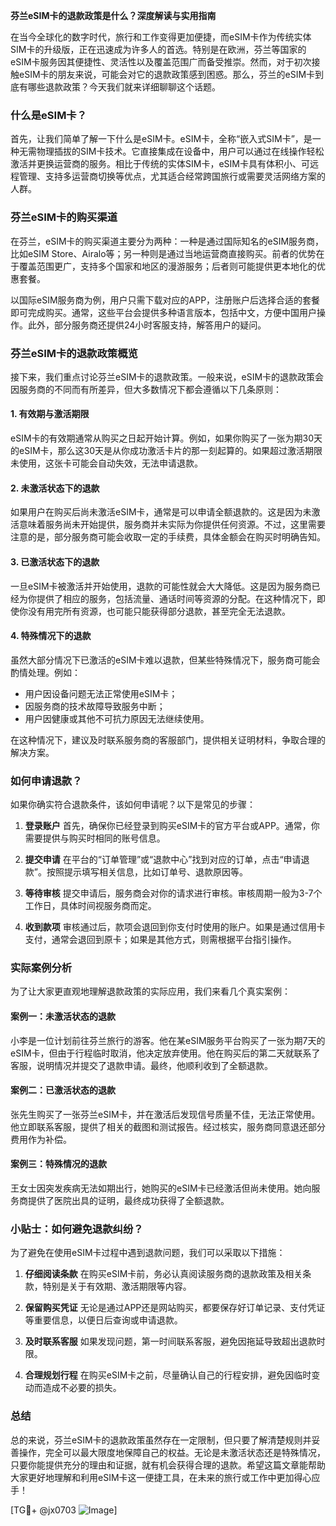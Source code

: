 **芬兰eSIM卡的退款政策是什么？深度解读与实用指南**

在当今全球化的数字时代，旅行和工作变得更加便捷，而eSIM卡作为传统实体SIM卡的升级版，正在迅速成为许多人的首选。特别是在欧洲，芬兰等国家的eSIM卡服务因其便捷性、灵活性以及覆盖范围广而备受推崇。然而，对于初次接触eSIM卡的朋友来说，可能会对它的退款政策感到困惑。那么，芬兰的eSIM卡到底有哪些退款政策？今天我们就来详细聊聊这个话题。

### 什么是eSIM卡？

首先，让我们简单了解一下什么是eSIM卡。eSIM卡，全称“嵌入式SIM卡”，是一种无需物理插拔的SIM卡技术。它直接集成在设备中，用户可以通过在线操作轻松激活并更换运营商的服务。相比于传统的实体SIM卡，eSIM卡具有体积小、可远程管理、支持多运营商切换等优点，尤其适合经常跨国旅行或需要灵活网络方案的人群。

### 芬兰eSIM卡的购买渠道

在芬兰，eSIM卡的购买渠道主要分为两种：一种是通过国际知名的eSIM服务商，比如eSIM Store、Airalo等；另一种则是通过当地运营商直接购买。前者的优势在于覆盖范围更广，支持多个国家和地区的漫游服务；后者则可能提供更本地化的优惠套餐。

以国际eSIM服务商为例，用户只需下载对应的APP，注册账户后选择合适的套餐即可完成购买。通常，这些平台会提供多种语言版本，包括中文，方便中国用户操作。此外，部分服务商还提供24小时客服支持，解答用户的疑问。

### 芬兰eSIM卡的退款政策概览

接下来，我们重点讨论芬兰eSIM卡的退款政策。一般来说，eSIM卡的退款政策会因服务商的不同而有所差异，但大多数情况下都会遵循以下几条原则：

#### 1. **有效期与激活期限**
eSIM卡的有效期通常从购买之日起开始计算。例如，如果你购买了一张为期30天的eSIM卡，那么这30天是从你成功激活卡片的那一刻起算的。如果超过激活期限未使用，这张卡可能会自动失效，无法申请退款。

#### 2. **未激活状态下的退款**
如果用户在购买后尚未激活eSIM卡，通常是可以申请全额退款的。这是因为未激活意味着服务尚未开始提供，服务商并未实际为你提供任何资源。不过，这里需要注意的是，部分服务商可能会收取一定的手续费，具体金额会在购买时明确告知。

#### 3. **已激活状态下的退款**
一旦eSIM卡被激活并开始使用，退款的可能性就会大大降低。这是因为服务商已经为你提供了相应的服务，包括流量、通话时间等资源的分配。在这种情况下，即使你没有用完所有资源，也可能只能获得部分退款，甚至完全无法退款。

#### 4. **特殊情况下的退款**
虽然大部分情况下已激活的eSIM卡难以退款，但某些特殊情况下，服务商可能会酌情处理。例如：
- 用户因设备问题无法正常使用eSIM卡；
- 因服务商的技术故障导致服务中断；
- 用户因健康或其他不可抗力原因无法继续使用。

在这种情况下，建议及时联系服务商的客服部门，提供相关证明材料，争取合理的解决方案。

### 如何申请退款？

如果你确实符合退款条件，该如何申请呢？以下是常见的步骤：

1. **登录账户**
   首先，确保你已经登录到购买eSIM卡的官方平台或APP。通常，你需要提供与购买时相同的账号信息。

2. **提交申请**
   在平台的“订单管理”或“退款中心”找到对应的订单，点击“申请退款”。按照提示填写相关信息，比如订单号、退款原因等。

3. **等待审核**
   提交申请后，服务商会对你的请求进行审核。审核周期一般为3-7个工作日，具体时间视服务商而定。

4. **收到款项**
   审核通过后，款项会退回到你支付时使用的账户。如果是通过信用卡支付，通常会退回到原卡；如果是其他方式，则需根据平台指引操作。

### 实际案例分析

为了让大家更直观地理解退款政策的实际应用，我们来看几个真实案例：

#### 案例一：未激活状态的退款
小李是一位计划前往芬兰旅行的游客。他在某eSIM服务平台购买了一张为期7天的eSIM卡，但由于行程临时取消，他决定放弃使用。他在购买后的第二天就联系了客服，说明情况并提交了退款申请。最终，他顺利收到了全额退款。

#### 案例二：已激活状态的退款
张先生购买了一张芬兰eSIM卡，并在激活后发现信号质量不佳，无法正常使用。他立即联系客服，提供了相关的截图和测试报告。经过核实，服务商同意退还部分费用作为补偿。

#### 案例三：特殊情况的退款
王女士因突发疾病无法如期出行，她购买的eSIM卡已经激活但尚未使用。她向服务商提供了医院出具的证明，最终成功获得了全额退款。

### 小贴士：如何避免退款纠纷？

为了避免在使用eSIM卡过程中遇到退款问题，我们可以采取以下措施：

1. **仔细阅读条款**
   在购买eSIM卡前，务必认真阅读服务商的退款政策及相关条款，特别是关于有效期、激活期限等内容。

2. **保留购买凭证**
   无论是通过APP还是网站购买，都要保存好订单记录、支付凭证等重要信息，以便日后查询或申请退款。

3. **及时联系客服**
   如果发现问题，第一时间联系客服，避免因拖延导致超出退款时限。

4. **合理规划行程**
   在购买eSIM卡之前，尽量确认自己的行程安排，避免因临时变动而造成不必要的损失。

### 总结

总的来说，芬兰eSIM卡的退款政策虽然存在一定限制，但只要了解清楚规则并妥善操作，完全可以最大限度地保障自己的权益。无论是未激活状态还是特殊情况，只要你能提供充分的理由和证据，就有机会获得合理的退款。希望这篇文章能帮助大家更好地理解和利用eSIM卡这一便捷工具，在未来的旅行或工作中更加得心应手！

[TG💪+ @jx0703 ![Image](https://github.com/user-attachments/assets/dbca1d08-cadb-493c-b0ec-ad6f7a83f270)]